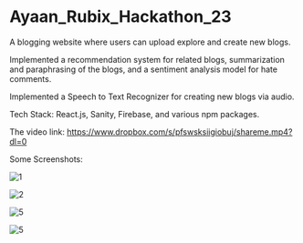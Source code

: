 # Ayaan_Rubix_Hackathon_23
A blogging website where users can upload explore and create new blogs.

Implemented a recommendation system for related blogs, summarization and paraphrasing of the blogs, and a sentiment analysis model for hate comments.

Implemented a Speech to Text Recognizer for creating new blogs via audio.

Tech Stack: React.js, Sanity, Firebase, and various npm packages.

The video link: https://www.dropbox.com/s/pfswsksiigiobuj/shareme.mp4?dl=0

Some Screenshots: 

![1](https://user-images.githubusercontent.com/77957630/218591168-edfb19fe-6b2f-4f1f-bf0d-6c3cc3cbfa6c.png)

![2](https://user-images.githubusercontent.com/77957630/218591867-ffce2b0c-41c4-4921-8425-677a20db2c11.png)

![5](https://user-images.githubusercontent.com/77957630/218592554-1b796931-db9d-4995-84e5-1e066d01b2fd.png)

![5](https://user-images.githubusercontent.com/77957630/218592159-acfabb36-1457-4d3b-b4f4-193a66591415.png)
